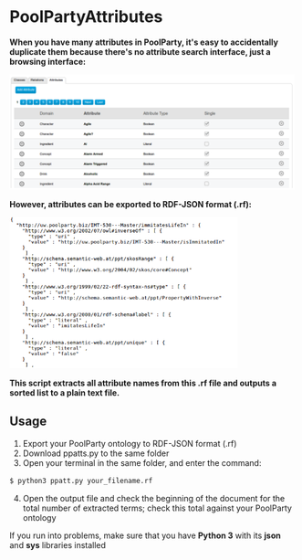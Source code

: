 # PoolPartyAttributes

**When you have many attributes in PoolParty, it's easy to accidentally duplicate them because there's no attribute search interface, just a browsing interface:**

<img src="ppatts.png" width="500px">

**However, attributes can be exported to RDF-JSON format (.rf):**

<img src="rdf-json.png" width="400px">

**This script extracts all attribute names from this .rf file and outputs a sorted list to a plain text file.**

## Usage

1. Export your PoolParty ontology to RDF-JSON format (.rf)
2. Download ppatts.py to the same folder
3. Open your terminal in the same folder, and enter the command:

```Bash
$ python3 ppatt.py your_filename.rf
```
4. Open the output file and check the beginning of the document for the total number of extracted terms; check this total against your PoolParty ontology

If you run into problems, make sure that you have **Python 3** with its **json** and **sys** libraries installed
